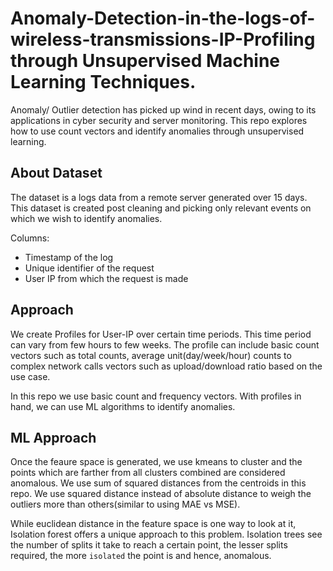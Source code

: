 # Anomaly-Detection-in-the-logs-of-wireless-transmissions-IP-Profiling through Unsupervised Machine Learning Techniques.

Anomaly/ Outlier detection has picked up wind in recent days, owing to its applications in cyber security and server monitoring. This repo explores how to use count vectors and identify anomalies through unsupervised learning.

## About Dataset
The dataset is a logs data from a remote server generated over 15 days. This dataset is created post cleaning and picking only relevant events on which we wish to identify anomalies. 

Columns: 
  - Timestamp of the log
  - Unique identifier of the request
  - User IP from which the request is made
  
## Approach
We create Profiles for User-IP over certain time periods. This time period can vary from few hours to few weeks. The profile can include basic count vectors such as total counts, average unit(day/week/hour) counts to complex network calls vectors such as upload/download ratio based on the use case. 

In this repo we use basic count and frequency vectors. With profiles in hand, we can use ML algorithms to identify anomalies.

## ML Approach
Once the feaure space is generated, we use kmeans to cluster and the points which are farther from all clusters combined are considered anomalous. We use sum of squared distances from the centroids in this repo. We use squared distance instead of absolute distance to weigh the outliers more than others(similar to using MAE vs MSE).

While euclidean distance in the feature space is one way to look at it, Isolation forest offers a unique approach to this problem. Isolation trees see the number of splits it take to reach a certain point, the lesser splits required, the more `isolated` the point is and hence, anomalous.

